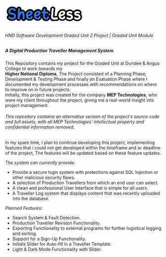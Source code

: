![Logo](https://raw.githubusercontent.com/connleyfarquhar/SheetLess/main/Logo%20Concepts/DTS.png)                  
###### HND Software Development Graded Unit 2 Project | Graded Unit Module
##### A Digital Production Traveller Management System     
      
This Repository contains my project for the Graded Unit at Dundee & Angus College to work towards my        
**Higher National Diploma**, The Project consisted of a Planning Phase, Development & Testing Phase and finally an Evaluation Phase where I documented my development processes with recommendations on where to improve on in future projects.        
Initially, this project was created for the company **MEP Technologies**, who were my client throughout the project, giving me a real-world insight into project management.     
        
###### *This repository contains an alternative version of the project's source code and full assets, with all MEP Technologies' intellectual property and confidential information removed.*     

In my spare time, I plan to continue developing this project, implementing features that i could not get developed within the timeframe and or deadline of the project, The features will be updated based on these feature updates.     
          
*The system can currently provide:*
- Provide a secure login system with protections against SQL Injection or other malicious security flaws.
- A selection of Production Travellers from which an end user can select.
- A clean and professional User Interface that is simple for all users.
- A Traveller Log system that displays content that was recently uploaded into the database.
          
*Planned Features:*
- Search System & Fault Detection.
- Production Traveller Revision Functionality.
- Exporting Functionality to external programs for further logistical logging and sorting.
- Support for a Sign-Up Functionality.
- Initials Slider for Auto-fill in a Traveller Template.
- Light & Dark Mode Functionality with Slider.
